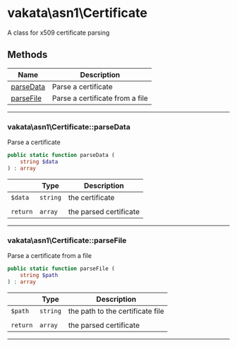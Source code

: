 # vakata\asn1\Certificate
A class for x509 certificate parsing

## Methods

| Name | Description |
|------|-------------|
|[parseData](#vakata\asn1\certificateparsedata)|Parse a certificate|
|[parseFile](#vakata\asn1\certificateparsefile)|Parse a certificate from a file|

---



### vakata\asn1\Certificate::parseData
Parse a certificate  


```php
public static function parseData (  
    string $data  
) : array    
```

|  | Type | Description |
|-----|-----|-----|
| `$data` | `string` | the certificate |
|  |  |  |
| `return` | `array` | the parsed certificate |

---


### vakata\asn1\Certificate::parseFile
Parse a certificate from a file  


```php
public static function parseFile (  
    string $path  
) : array    
```

|  | Type | Description |
|-----|-----|-----|
| `$path` | `string` | the path to the certificate file |
|  |  |  |
| `return` | `array` | the parsed certificate |

---

